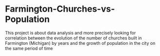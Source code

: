 # Farmington-Churches-vs-Population
This project is about data analysis and more precisely looking for correlation between the evolution of the number of churches built in Farmington (Michigan) by years and the growth of population in the city on the same period of time
